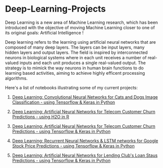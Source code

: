 # Deep-Learning-Projects

Deep Learning is a new area of Machine Learning research, which has been introduced with the objective of moving Machine Learning closer to one of its original goals: Artificial Intelligence !

Deep learning refers to the learning using artificial neural networks that are composed of many deep layers. The layers can be input layers, many hidden layers and output layers. The field is  inspired by interconnected neurons in biological systems where in each unit receives a number of real-valued inputs and  each unit produces a single real-valued output. The strategy is to mimick the way neurons in human brain functions to do learning based activities, aiming to achieve highly efficent processing algorithms.

Here's a list of notebooks illustrating some of my current projects:

1.  [Deep Learning: Convolutional Neural Networks for Cats and Dogs Image Classification - using Tensorflow & Keras in Python](http://nbviewer.jupyter.org/github/sinju-pau/Deep-Learning-Projects1/blob/master/DLKerasImageClassification.ipynb)

2.  [Deep Learning: Artificial Neural Networks for Telecom Customer Churn Predictions - using H2O in R ](http://nbviewer.jupyter.org/github/sinju-pau/Deep-Learning-Projects1/blob/master/CustomerChurnData.ipynb)

3.  [Deep Learning: Artificial Neural Networks for Telecom Customer Churn Predictions - using Tensorflow & Keras in Python](http://nbviewer.jupyter.org/github/sinju-pau/Deep-Learning-Projects1/blob/master/DLKerasCustomerChurnData.ipynb)

4.  [Deep Learning: Recurrent Neural Networks & LSTM networks for Google Stock Price Predictions - using Tensorflow & Keras in Python](http://nbviewer.jupyter.org/github/sinju-pau/Deep-Learning-Projects/blob/master/RecurrentNeuralNetLSTMs.ipynb)

5.  [Deep Learning: Artificial Neural Networks for Lending Club's Loan Staus Predictions - using Tensorflow & Keras in Python](http://nbviewer.jupyter.org/github/sinju-pau/Deep-Learning-Projects/blob/master/RecurrentNeuralNetLSTMs.ipynb)






